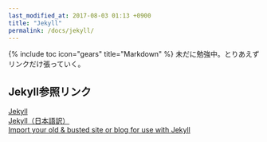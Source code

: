 ```yaml
---
last_modified_at: 2017-08-03 01:13 +0900
title: "Jekyll"
permalink: /docs/jekyll/
---
```

{% include toc icon="gears" title="Markdown" %} 未だに勉強中。とりあえずリンクだけ張っていく。
## Jekyll参照リンク
[Jekyll](http://jekyllrb.com/)   
[Jekyll（日本語訳）](http://jekyllrb-ja.github.io/)   
[Import your old & busted site or blog for use with Jekyll](http://import.jekyllrb.com/)
